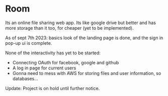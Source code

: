 # Room
Its an online file sharing web app. Its like google drive but better and has more storage than it too, for cheaper (yet to be implemented).

As of sept 7th 2023: basics look of the landing page is done, and the sign in pop-up ui is complete. 

None of the interactivity has yet to be started:
  - Connecting OAuth for facebook, google and github
  - A log in page for current users
  - Gonna need to mess with AWS for storing files and user information, so databases...

Update: Project is on hold until further notice.
